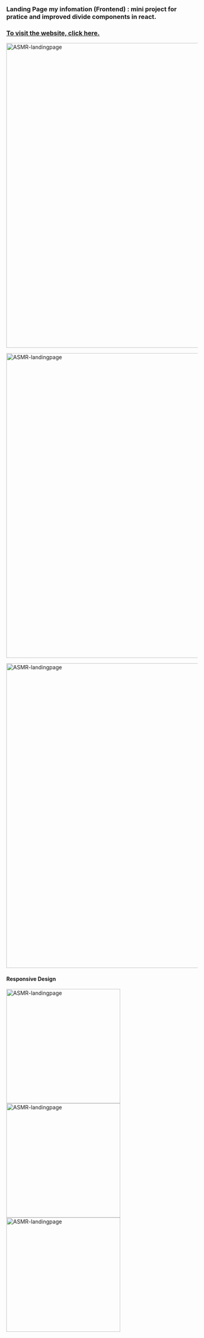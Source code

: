 ### Landing Page my infomation (Frontend) : mini project for pratice and improved divide components in react.

### [To visit the website, click here.](https://main--sage-rugelach-8deb2f.netlify.app/)

<a href="https://main--sage-rugelach-8deb2f.netlify.app/" target="_blank" rel="noreferrer"><img src="https://cdn.discordapp.com/attachments/1144637676016898219/1162292411070951435/Screenshot_2023-10-13_143104.jpg?ex=653b6829&is=6528f329&hm=69965b303d57426e80a763e9f0a815908811476dba8cb005231b9cb7eb6c5d84&" width="800"  alt="ASMR-landingpage" /></a>

<a href="https://main--sage-rugelach-8deb2f.netlify.app/" target="_blank" rel="noreferrer"><img src="https://cdn.discordapp.com/attachments/1144637676016898219/1162292411578466384/Screenshot_2023-10-13_143145.jpg?ex=653b6829&is=6528f329&hm=1a89000178ebb4fdbbf4c780788a85a467f9cb3499b239faf9a3b93124c8f021&" width="800"  alt="ASMR-landingpage" /></a>


<a href="https://main--sage-rugelach-8deb2f.netlify.app/" target="_blank" rel="noreferrer"><img src="https://cdn.discordapp.com/attachments/1144637676016898219/1162292412085972992/Screenshot_2023-10-13_143243.jpg?ex=653b6829&is=6528f329&hm=ebfb69548cd736563a8985f12421ccd539b3878d8fcd604815437fcaac69c0cb&" width="800"  alt="ASMR-landingpage" /></a>

<h4>Responsive Design</h4>
<span>
<img src="https://cdn.discordapp.com/attachments/1144637676016898219/1162807645640605828/Screenshot_2023-10-15_004024.jpg?ex=653d4802&is=652ad302&hm=bc0ef90b663d4783c57140a1ff9a317148f41e8ca3fb0c774a4d75642bf2bbb1&" width="300"  alt="ASMR-landingpage" />
<img src="https://cdn.discordapp.com/attachments/1144637676016898219/1162807645107925142/Screenshot_2023-10-15_004043.jpg?ex=653d4802&is=652ad302&hm=3ae7be909e5dc800097cffc03f3dda12e9a97e5aa10dcdca62e110f1a0f1a292&" width="300" alt="ASMR-landingpage" />
<img src="https://cdn.discordapp.com/attachments/1144637676016898219/1162807645380550816/Screenshot_2023-10-15_004103.jpg?ex=653d4802&is=652ad302&hm=7fa170db29b64be3178a8b154bd61ff1c129e0b7874697e58b286f81746a5a97&" width="300" alt="ASMR-landingpage" />
</span>
